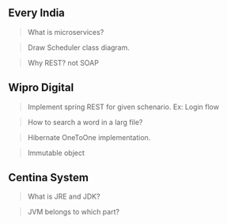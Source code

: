 ## Every India

> What is microservices?

> Draw Scheduler class diagram.

> Why REST? not SOAP

## Wipro Digital

> Implement spring REST for given schenario. Ex: Login flow

> How to search a word in a larg file?

> Hibernate OneToOne implementation.

> Immutable object

## Centina System

> What is JRE and JDK?

> JVM belongs to which part?

> 
